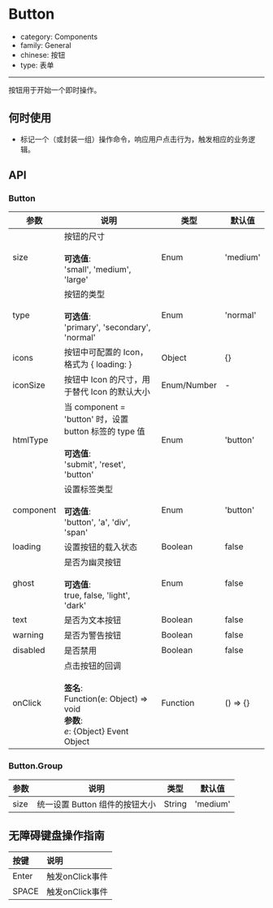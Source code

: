 # Button

-   category: Components
-   family: General
-   chinese: 按钮
-   type: 表单

---

按钮用于开始一个即时操作。

## 何时使用

-   标记一个（或封装一组）操作命令，响应用户点击行为，触发相应的业务逻辑。

## API

### Button

| 参数        | 说明                                                                                             | 类型          | 默认值      |
| --------- | ---------------------------------------------------------------------------------------------- | ----------- | -------- |
| size      | 按钮的尺寸<br><br>**可选值**:<br>'small', 'medium', 'large'                                            | Enum        | 'medium' |
| type      | 按钮的类型<br><br>**可选值**:<br>'primary', 'secondary', 'normal'                                      | Enum        | 'normal' |
| icons     | 按钮中可配置的 Icon，格式为 { loading: <Icon type="loading" /> }                                          | Object      | {}       |
| iconSize  | 按钮中 Icon 的尺寸，用于替代 Icon 的默认大小                                                                   | Enum/Number | -        |
| htmlType  | 当 component = 'button' 时，设置 button 标签的 type 值<br><br>**可选值**:<br>'submit', 'reset', 'button'   | Enum        | 'button' |
| component | 设置标签类型<br><br>**可选值**:<br>'button', 'a', 'div', 'span'                                         | Enum        | 'button' |
| loading   | 设置按钮的载入状态                                                                                      | Boolean     | false    |
| ghost     | 是否为幽灵按钮<br><br>**可选值**:<br>true, false, 'light', 'dark'                                        | Enum        | false    |
| text      | 是否为文本按钮                                                                                        | Boolean     | false    |
| warning   | 是否为警告按钮                                                                                        | Boolean     | false    |
| disabled  | 是否禁用                                                                                           | Boolean     | false    |
| onClick   | 点击按钮的回调<br><br>**签名**:<br>Function(e: Object) => void<br>**参数**:<br>_e_: {Object} Event Object | Function    | () => {} |

### Button.Group

| 参数   | 说明                  | 类型     | 默认值      |
| ---- | ------------------- | ------ | -------- |
| size | 统一设置 Button 组件的按钮大小 | String | 'medium' |

## 无障碍键盘操作指南

| 按键    | 说明          |
| :---- | :---------- |
| Enter | 触发onClick事件 |
| SPACE | 触发onClick事件 |
